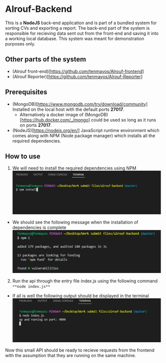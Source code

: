 # Alrouf-Backend
This is a **NodeJS** back-end application and is part of a bundled system for sorting CVs and exporting a report.
The back-end part of the system is responsible for recieving data sent out from the front-end and saving it into a working local database.
This system was meant for demonstration purposes only.

## Other parts of the system
* (Alrouf front-end)[https://github.com/tenmayos/Alrouf-frontend]
* (Alrouf Reporter)[https://github.com/tenmayos/Alrouf-Reporter]

## Prerequisites
* (MongoDB)[https://www.mongodb.com/try/download/community] Installed on the local host with the default ports **27017**.
    * Alternatively a docker image of (MongoDB)[https://hub.docker.com/_/mongo] could be used so long as it runs on ports **27017**.
* (NodeJS)[https://nodejs.org/en/] JavaScript runtime environment which comes along with NPM (Node package manager) which installs all the required dependencies.

## How to use

1. We will need to install the required dependencies using NPM ![npm install](/Ref_Images/npm.png)

 * We should see the following message when the installation of dependencies is complete ![dependencies installed successfully](/Ref_Images/npm-installed.png)

2. Run the api through the entry file index.js using the following command `**node index.js**`
 * If all is well the following output should be displayed in the terminal ![API is waiting for calls](/Ref_Images/running.png)

Now this small API should be ready to recieve requests from the frontend with the assumption that they are running on the same machine.